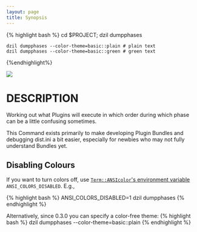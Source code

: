 ```yaml
---
layout: page
title: Synopsis
---
```

{% highlight bash %}
    cd $PROJECT;
    dzil dumpphases

    dzil dumpphases --color-theme=basic::plain # plain text
    dzil dumpphases --color-theme=basic::green # green text
{%endhighlight%}

![](http://kentfredric.github.io/Dist-Zilla-App-Command-dumpphases/media/example_01.png)


# DESCRIPTION

Working out what Plugins will execute in which order during which phase can be a
little confusing sometimes.

This Command exists primarily to make developing Plugin Bundles and debugging
dist.ini a bit easier, especially for newbies who may not fully understand
Bundles yet.

## Disabling Colours

If you want to turn colors off, use [`Term::ANSIcolor`'s environment variable](http://search.cpan.org/perldoc?Term::ANSIColor)
`ANSI_COLORS_DISABLED`. E.g.,

{% highlight bash %}
ANSI_COLORS_DISABLED=1 dzil dumpphases
{% endhighlight %}

Alternatively, since 0.3.0 you can specify a color-free theme:
{% highlight bash %}
dzil dumpphases --color-theme=basic::plain
{% endhighlight %}

